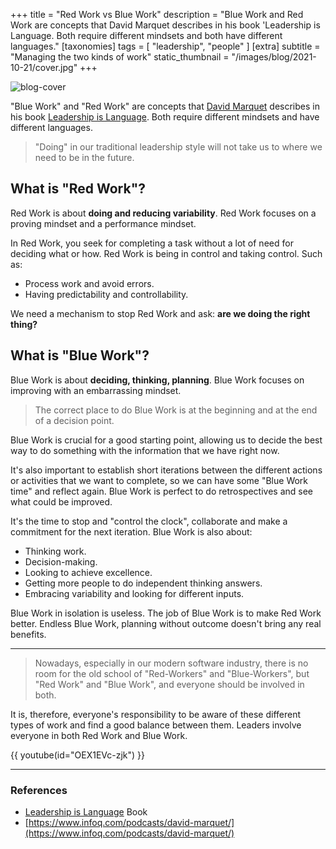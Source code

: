 +++
title = "Red Work vs Blue Work"
description = "Blue Work and Red Work are concepts that David Marquet describes in his book 'Leadership is Language. Both require different mindsets and both have different languages."
[taxonomies]
tags = [ "leadership", "people" ]
[extra]
subtitle = "Managing the two kinds of work"
static_thumbnail = "/images/blog/2021-10-21/cover.jpg"
+++

![blog-cover](/images/blog/2021-10-21/cover.jpg)

"Blue Work" and "Red Work" are concepts that [David Marquet](https://x.com/ldavidmarquet)
describes in his book [Leadership is Language](/readings/leadership-is-language/). Both require different mindsets and
have different languages.

<!-- more -->

> "Doing" in our traditional leadership style will not take us to where we need to be in the future.

## What is "Red Work"?

Red Work is about **doing and reducing variability**. Red Work focuses on a proving mindset and a performance mindset.

In Red Work, you seek for completing a task without a lot of need for deciding what or how. Red Work is being in control
and taking control. Such as:

- Process work and avoid errors.
- Having predictability and controllability.

We need a mechanism to stop Red Work and ask: **are we doing the right thing?**

## What is "Blue Work"?

Blue Work is about **deciding, thinking, planning**. Blue Work focuses on improving with an embarrassing mindset.

> The correct place to do Blue Work is at the beginning and at the end of a decision point.

Blue Work is crucial for a good starting point, allowing us to decide the best way to do something with the information
that we have right now.

It's also important to establish short iterations between the different actions or activities that we want to complete,
so we can have some "Blue Work time" and reflect again. Blue Work is perfect to do retrospectives and see what could be
improved.

It's the time to stop and "control the clock", collaborate and make a commitment for the next iteration. Blue Work is
also about:

- Thinking work.
- Decision-making.
- Looking to achieve excellence.
- Getting more people to do independent thinking answers.
- Embracing variability and looking for different inputs.

Blue Work in isolation is useless. The job of Blue Work is to make Red Work better. Endless Blue Work, planning without
outcome doesn't bring any real benefits.

---

> Nowadays, especially in our modern software industry, there is no room for the old school of "Red-Workers" and 
"Blue-Workers", but "Red Work" and "Blue Work", and everyone should be involved in both.

It is, therefore, everyone's responsibility to be aware of these different types of work and find a good balance between
them. Leaders involve everyone in both Red Work and Blue Work.

{{ youtube(id="OEX1EVc-zjk") }}

---

### References

- [Leadership is Language](/readings/leadership-is-language/) Book
- [https://www.infoq.com/podcasts/david-marquet/](https://www.infoq.com/podcasts/david-marquet/)
